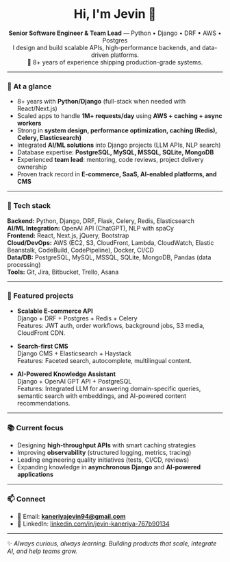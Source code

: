 <h1 align="center">Hi, I'm Jevin 👋</h1>
<p align="center">
  <b>Senior Software Engineer & Team Lead</b> — Python • Django • DRF • AWS • Postgres  
  <br/>
  I design and build scalable APIs, high-performance backends, and data-driven platforms.  
  <br/>
  🚀 8+ years of experience shipping production-grade systems.
</p>

---

### 👀 At a glance
- 8+ years with **Python/Django** (full-stack when needed with React/Next.js)
- Scaled apps to handle **1M+ requests/day** using **AWS + caching + async workers**
- Strong in **system design, performance optimization, caching (Redis), Celery, Elasticsearch)**
- Integrated **AI/ML solutions** into Django projects (LLM APIs, NLP search)
- Database expertise: **PostgreSQL, MySQL, MSSQL, SQLite, MongoDB**
- Experienced **team lead**: mentoring, code reviews, project delivery ownership
- Proven track record in **E-commerce, SaaS, AI-enabled platforms, and CMS**

---

### 🧰 Tech stack
**Backend:** Python, Django, DRF, Flask, Celery, Redis, Elasticsearch  
**AI/ML Integration:** OpenAI API (ChatGPT), NLP with spaCy  
**Frontend:** React, Next.js, jQuery, Bootstrap  
**Cloud/DevOps:** AWS (EC2, S3, CloudFront, Lambda, CloudWatch, Elastic Beanstalk, CodeBuild, CodePipeline), Docker, CI/CD  
**Data/DB:** PostgreSQL, MySQL, MSSQL, SQLite, MongoDB, Pandas (data processing)  
**Tools:** Git, Jira, Bitbucket, Trello, Asana  

---

### 🚀 Featured projects
- **Scalable E-commerce API**  
  Django + DRF + Postgres + Redis + Celery  
  Features: JWT auth, order workflows, background jobs, S3 media, CloudFront CDN.  

- **Search-first CMS**  
  Django CMS + Elasticsearch + Haystack  
  Features: Faceted search, autocomplete, multilingual content.  

- **AI-Powered Knowledge Assistant**  
  Django + OpenAI GPT API + PostgreSQL  
  Features: Integrated LLM for answering domain-specific queries, semantic search with embeddings, and AI-powered content recommendations.  

---

### 📚 Current focus
- Designing **high-throughput APIs** with smart caching strategies  
- Improving **observability** (structured logging, metrics, tracing)  
- Leading engineering quality initiatives (tests, CI/CD, reviews)  
- Expanding knowledge in **asynchronous Django** and **AI-powered applications**  

---

### 📫 Connect
- 📧 Email: **kaneriyajevin94@gmail.com**  
- 💼 LinkedIn: [linkedin.com/in/jevin-kaneriya-767b90134](https://www.linkedin.com/in/jevin-kaneriya-767b90134/)  

---

✨ *Always curious, always learning. Building products that scale, integrate AI, and help teams grow.*
